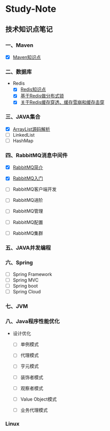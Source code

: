 # Study-Note
## 技术知识点笔记

### 一、Maven

- [x] <a href="/20190708/maven.md" target="_blank">Maven知识点</a>

### 二、数据库
- Redis  
  - [x] <a href="/20190709/Redis.md" target="_blank">Redis知识点</a>  
  - [x] <a href="/20190711/Redis分布式锁.md" target="_blank">基于Redis做分布式锁</a>
  - [x] <a href="/20190711/关于Redis问题.md" target="_blank">关于Redis缓存穿透、缓存雪崩和缓存击穿</a>

### 三、JAVA集合

- [x] <a href="/20190710/ArrayList.md" target="_blank">ArrayList源码解析</a>
- [ ] LinkedList
- [ ] HashMap

### 四、RabbitMQ消息中间件
- [x] <a href="/20190713/RabbitMQ简介.md" target="_blank">RabbitMQ简介</a>
- [x] <a href="/20190713/RabbitMQ入门.md" target="_blank">RabbitMQ入门</a>
- [ ] RabbitMQ客户端开发
- [ ] RabbitMQ进阶
- [ ] RabbitMQ管理
- [ ] RabbitMQ配置
- [ ] RabbitMQ集群


  
### 五、JAVA并发编程




### 六、Spring
- [ ] Spring Framework
- [ ] Spring MVC
- [ ] Spring boot
- [ ] Spring Cloud

### 七、JVM



### 八、Java程序性能优化
- 设计优化
  - [ ] 单例模式
  - [ ] 代理模式
  - [ ] 亨元模式
  - [ ] 装饰者模式
  - [ ] 观察者模式
  - [ ] Value Object模式
  - [ ] 业务代理模式
  
  
### Linux

